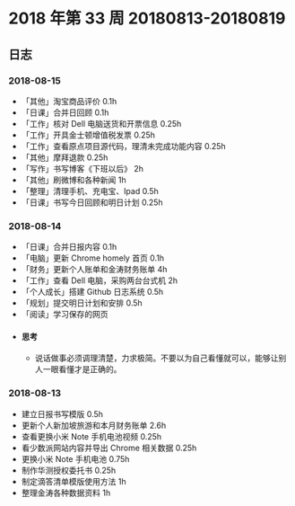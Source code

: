 # 2018 年第 33 周 20180813-20180819

## 日志

### 2018-08-15

- 「其他」淘宝商品评价 0.1h
- 「日课」合并日回顾 0.1h
- 「工作」核对 Dell 电脑送货和开票信息 0.25h
- 「工作」开具金士顿增值税发票 0.25h
- 「工作」查看原点项目源代码，理清未完成功能内容 0.25h
- 「其他」摩拜退款 0.25h
- 「写作」书写博客《下班以后》 2h
- 「其他」刷微博和各种新闻 1h
- 「整理」清理手机、充电宝、Ipad 0.5h
- 「日课」书写今日回顾和明日计划 0.25h

### 2018-08-14

- 「日课」合并日报内容 0.1h
- 「电脑」更新 Chrome homely 首页 0.1h
- 「财务」更新个人账单和金涛财务账单 4h
- 「工作」查看 Dell 电脑，采购两台台式机 2h
- 「个人成长」搭建 Github 日志系统 0.5h
- 「规划」提交明日计划和安排 0.5h
- 「阅读」学习保存的网页
- #### 思考
	- 说话做事必须调理清楚，力求极简。不要以为自己看懂就可以，能够让别人一眼看懂才是正确的。


### 2018-08-13

- 建立日报书写模版 0.5h
- 更新个人新加坡旅游和本月财务账单 2.6h
- 查看更换小米 Note 手机电池视频 0.25h
- 看少数派网站内容并导出 Chrome 相关数据 0.25h
- 更换小米 Note 手机电池 0.75h
- 制作华测授权委托书 0.25h
- 制定滴答清单模版使用方法 1h
- 整理金涛各种数据资料 1h